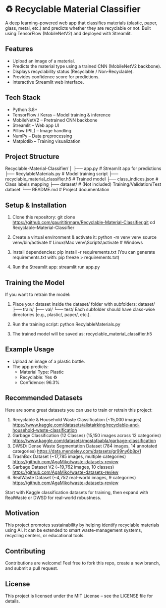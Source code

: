 # ♻️ Recyclable Material Classifier
A deep learning–powered web app that classifies materials (plastic, paper, glass, metal, etc.) and predicts whether they are recyclable or not. Built using TensorFlow (MobileNetV2) and deployed with Streamlit.

## Features
- Upload an image of a material.
- Predicts the material type using a trained CNN (MobileNetV2 backbone).
- Displays recyclability status (Recyclable / Non-Recyclable).
- Provides confidence score for predictions.
- Interactive Streamlit web interface.

## Tech Stack
- Python 3.8+
- TensorFlow / Keras – Model training & inference
- MobileNetV2 – Pretrained CNN backbone
- Streamlit – Web app UI
- Pillow (PIL) – Image handling
- NumPy – Data preprocessing
- Matplotlib – Training visualization

## Project Structure
Recyclable-Material-Classifier/
│
├── app.py # Streamlit app for predictions
├── RecylableMaterials.py # Model training script
├── recyclable_material_classifier.h5 # Trained model
├── class_indices.json # Class labels mapping
├── dataset/ # (Not included) Training/Validation/Test dataset
└── README.md # Project documentation

## Setup & Installation
1. Clone this repository:
   git clone https://github.com/gaurititirmare/Recyclable-Material-Classifier.git
   cd Recyclable-Material-Classifier

2. Create a virtual environment & activate it:
   python -m venv venv
   source venv/bin/activate   # Linux/Mac
   venv\Scripts\activate      # Windows

3. Install dependencies:
   pip install -r requirements.txt
   (You can generate requirements.txt with: pip freeze > requirements.txt)

4. Run the Streamlit app:
   streamlit run app.py

## Training the Model
If you want to retrain the model:
1. Place your dataset inside the dataset/ folder with subfolders:
   dataset/
   ├── train/
   ├── val/
   └── test/
   Each subfolder should have class-wise directories (e.g., plastic/, paper/, etc.).

2. Run the training script:
   python RecylableMaterials.py

3. The trained model will be saved as:
   recyclable_material_classifier.h5

## Example Usage
- Upload an image of a plastic bottle.
- The app predicts:
  - Material Type: Plastic
  - Recyclable: Yes ♻️
  - Confidence: 96.3%

## Recommended Datasets
Here are some great datasets you can use to train or retrain this project:
1. Recyclable & Household Waste Classification (~15,000 images)
   https://www.kaggle.com/datasets/alistairking/recyclable-and-household-waste-classification
2. Garbage Classification (12 Classes) (15,150 images across 12 categories)
   https://www.kaggle.com/datasets/mostafaabla/garbage-classification
3. DWSD: Dense Waste Segmentation Dataset (784 images, 14 annotated categories)
   https://data.mendeley.com/datasets/gr99ny6b8p/1
4. TrashBox Dataset (~17,785 images, multiple categories)
   https://github.com/AgaMiko/waste-datasets-review
5. Garbage Dataset V2 (~19,762 images, 10 classes)
   https://github.com/AgaMiko/waste-datasets-review
6. RealWaste Dataset (~4,752 real-world images, 9 categories)
   https://github.com/AgaMiko/waste-datasets-review

Start with Kaggle classification datasets for training, then expand with RealWaste or DWSD for real-world robustness.

## Motivation
This project promotes sustainability by helping identify recyclable materials using AI. It can be extended to smart waste-management systems, recycling centers, or educational tools.

## Contributing
Contributions are welcome! Feel free to fork this repo, create a new branch, and submit a pull request.

## License
This project is licensed under the MIT License – see the LICENSE file for details.
